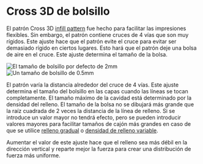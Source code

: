 Cross 3D de bolsillo
====
El patrón Cross 3D [infill pattern](../infill/infill_pattern.md) fue hecho para facilitar las impresiones flexibles. Sin embargo, el patrón contiene cruces de 4 vías que son muy rígidos. Este ajuste hace que el patrón evite el cruce para evitar ser demasiado rígido en ciertos lugares. Esto hará que el patrón deje una bolsa de aire en el cruce. Este ajuste determina el tamaño de la bolsa.

<!--screenshot {
"image_path": "infill_pattern_cross_3d.png",
"models": [{"script": "hexagonal_prism.scad"}],
"camera_position": [0, 0, 180],
"settings": {
    "top_layers": 0,
    "infill_pattern": "cross_3d",
    "cross_infill_pocket_size": 2
},
"colours": 32
}-->
<!--screenshot {
"image_path": "cross_infill_pocket_size_0_5.png",
"models": [{"script": "hexagonal_prism.scad"}],
"camera_position": [0, 0, 180],
"settings": {
    "top_layers": 0,
    "infill_pattern": "cross_3d",
    "cross_infill_pocket_size": 0.5
},
"colours": 32
}-->
![El tamaño de bolsillo por defecto de 2mm](../images/infill_pattern_cross_3d.png)
![Un tamaño de bolsillo de 0.5mm](../images/cross_infill_pocket_size_0_5.png)

El patrón varía la distancia alrededor del cruce de 4 vías. Este ajuste determina el tamaño del bolsillo en las capas cuando las líneas se tocan completamente. El tamaño máximo de la cavidad está determinado por la densidad del relleno. El tamaño de la bolsa no se dibujará más grande que la raíz cuadrada de 2 veces la distancia de la línea de relleno. Si se introduce un valor mayor no tendrá efecto, pero se pueden introducir valores mayores para facilitar tamaños de cajón más grandes en caso de que se utilice [relleno gradual](../infill/gradual_infill_steps.md) o [densidad de relleno variable](cross_infill_density_image.md).

Aumentar el valor de este ajuste hace que el relleno sea más débil en la dirección vertical y reparte mejor la fuerza para crear una distribución de fuerza más uniforme.